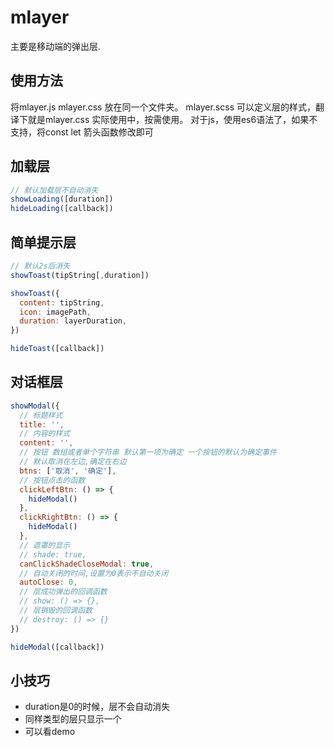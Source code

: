 # mlayer

主要是移动端的弹出层.

## 使用方法

将mlayer.js mlayer.css 放在同一个文件夹。
mlayer.scss 可以定义层的样式，翻译下就是mlayer.css
实际使用中，按需使用。
对于js，使用es6语法了，如果不支持，将const let 箭头函数修改即可

## 加载层

```js
// 默认加载层不自动消失
showLoading([duration]) 
hideLoading([callback])
```

## 简单提示层

```js
// 默认2s后消失
showToast(tipString[,duration])

showToast({
  content: tipString,
  icon: imagePath,
  duration: layerDuration,
})

hideToast([callback])
```

## 对话框层

```js
showModal({
  // 标题样式
  title: '',
  // 内容的样式
  content: '',
  // 按钮 数组或者单个字符串 默认第一项为确定 一个按钮的默认为确定事件
  // 默认取消在左边,确定在右边
  btns: ['取消', '确定'],
  // 按钮点击的函数
  clickLeftBtn: () => {
    hideModal()
  },
  clickRightBtn: () => {
    hideModal()
  },
  // 遮罩的显示
  // shade: true,
  canClickShadeCloseModal: true,
  // 自动关闭的时间,设置为0表示不自动关闭
  autoClose: 0,
  // 层成功弹出的回调函数
  // show: () => {},
  // 层销毁的回调函数
  // destroy: () => {}
})

hideModal([callback])
```

## 小技巧

* duration是0的时候，层不会自动消失
* 同样类型的层只显示一个
* 可以看demo